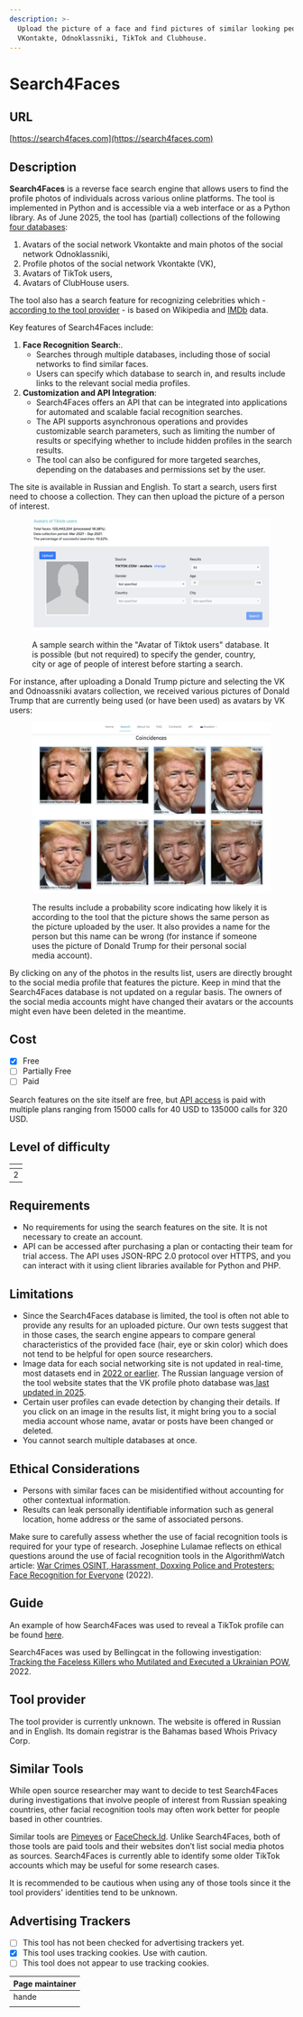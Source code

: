 ```yaml
---
description: >-
  Upload the picture of a face and find pictures of similar looking people on
  VKontakte, Odnoklassniki, TikTok and Clubhouse.
---
```


# Search4Faces

## URL

[https://search4faces.com](https://search4faces.com)

## Description

**Search4Faces** is a reverse face search engine that allows users to find the profile photos of individuals across various online platforms. The tool is implemented in Python and is accessible via a web interface or as a Python library. As of June 2025, the tool has (partial) collections of the following [four databases](https://web.archive.org/web/20250616163324/https://search4faces.com/en/):

1. Avatars of the social network Vkontakte and main photos of the social network Odnoklassniki,
2. Profile photos of the social network Vkontakte (VK),&#x20;
3. Avatars of TikTok users,&#x20;
4. Avatars of ClubHouse users.

The tool also has a search feature for recognizing celebrities which - [according to the tool provider](https://web.archive.org/web/20250616164148/https://search4faces.com/index.html) - is based on Wikipedia and [IMDb](https://en.wikipedia.org/wiki/IMDb) data.&#x20;

Key features of Search4Faces include:

1. **Face Recognition Search**:.
   * Searches through multiple databases, including those of social networks to find similar faces.
   * Users can specify which database to search in, and results include links to the relevant social media profiles.
2. **Customization and API Integration**:
   * Search4Faces offers an API that can be integrated into applications for automated and scalable facial recognition searches.
   * The API supports asynchronous operations and provides customizable search parameters, such as limiting the number of results or specifying whether to include hidden profiles in the search results.
   * The tool can also be configured for more targeted searches, depending on the databases and permissions set by the user.

The site is available in Russian and English. To start a search, users first need to choose a collection. They can then upload the picture of a person of interest.&#x20;

<figure><img src=".gitbook/assets/Screenshot 2025-06-16 at 18.09.44.png" alt=""><figcaption><p>A sample search within the "Avatar of Tiktok users" database. It is possible (but not required) to specify the gender, country, city or age of people of interest before starting a search.</p></figcaption></figure>

For instance, after uploading a Donald Trump picture and selecting the VK and Odnoassniki avatars collection, we received various pictures of Donald Trump that are currently being used (or have been used) as avatars by VK users:

<figure><img src=".gitbook/assets/Screenshot 2025-06-16 at 19.06.43.png" alt=""><figcaption><p>The results include a probability score indicating how likely it is according to the tool that the picture shows the same person as the picture uploaded by the user. It also provides a name for the person but this name can be wrong (for instance if someone uses the picture of Donald Trump for their personal social media account).</p></figcaption></figure>

By clicking on any of the photos in the results list, users are directly brought to the social media profile that features the picture. Keep in mind that the Search4Faces database is not updated on a regular basis. The owners of the social media accounts might have changed their avatars or the accounts might even have been deleted in the meantime.

## Cost

* [x] Free
* [ ] Partially Free
* [ ] Paid

Search features on the site itself are free, but [API access](https://web.archive.org/web/20250425192912/https://search4faces.com/en/api.html) is paid with multiple plans ranging from 15000 calls for 40 USD to 135000 calls for 320 USD.&#x20;

## Level of difficulty

<table><thead><tr><th data-type="rating" data-max="5"></th></tr></thead><tbody><tr><td>2</td></tr></tbody></table>

## Requirements

* No requirements for using the search features on the site. It is not necessary to create an account.
* API can be accessed after purchasing a plan or contacting their team for trial access. The API uses JSON-RPC 2.0 protocol over HTTPS, and you can interact with it using client libraries available for Python and PHP.

## Limitations

* Since the Search4Faces database is limited, the tool is often not able to provide any results for an uploaded picture. Our own tests suggest that in those cases, the search engine appears to compare general characteristics of the provided face (hair, eye or skin color) which does not tend to be helpful for open source researchers.&#x20;
* Image data for each social networking site is not updated in real-time, most datasets end in [2022 or earlier](https://web.archive.org/web/20250520182518/https://search4faces.com/en/). The Russian language version of the tool website states that the VK profile photo database was[ last updated in 2025](https://web.archive.org/web/20250616202030/https://search4faces.com/search.html).&#x20;
* Certain user profiles can evade detection by changing their details. If you click on an image in the results list, it might bring you to a social media account whose name, avatar or posts have been changed or deleted.
* You cannot search multiple databases at once.

## Ethical Considerations

* Persons with similar faces can be misidentified without accounting for other contextual information.
* Results can leak personally identifiable information such as general location, home address or the same of associated persons.

Make sure to carefully assess whether the use of facial recognition tools is required for your type of research. Josephine Lulamae reflects on ethical questions around the use of facial recognition tools in the AlgorithmWatch article: [War Crimes OSINT, Harassment, Doxxing Police and Protesters: Face Recognition for Everyone](https://algorithmwatch.org/en/face-recognition-for-everyone/) (2022).

## Guide

An example of how Search4Faces was used to reveal a TikTok profile can be found [here](https://publication.osintambition.org/behind-the-steps-revealing-digital-identity-through-osint-and-socmint-unraveling-the-7735033b867d).

Search4Faces was used by Bellingcat in the following investigation: [Tracking the Faceless Killers who Mutilated and Executed a Ukrainian POW](https://www.bellingcat.com/news/2022/08/05/tracking-the-faceless-killers-who-mutilated-and-executed-a-ukrainian-pow/), 2022.

## Tool provider

The tool provider is currently unknown. The website is offered in Russian and in English. Its domain registrar is the Bahamas based Whois Privacy Corp.

## Similar Tools

While open source researcher may want to decide to test Search4Faces during investigations that involve people of interest from Russian speaking countries, other facial recognition tools may often work better for people based in other countries.&#x20;

Similar tools are [Pimeyes](https://bellingcat.gitbook.io/toolkit/more/all-tools/pimeyes) or [FaceCheck.Id](https://bellingcat.gitbook.io/toolkit/more/all-tools/facecheck.id). Unlike Search4Faces,  both of those tools are paid tools and their websites don’t list social media photos as sources. Search4Faces is currently able to identify some older TikTok accounts which may be useful for some research cases.

It is recommended to be cautious when using any of those tools since it the tool providers' identities tend to be unknown.

## Advertising Trackers

* [ ] This tool has not been checked for advertising trackers yet.
* [x] This tool uses tracking cookies. Use with caution.
* [ ] This tool does not appear to use tracking cookies.

| Page maintainer |
| --------------- |
| hande           |
|                 |
